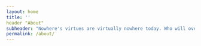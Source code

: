 ```yaml
---
layout: home
title: ''
header "About"
subheader: "Nowhere's virtues are virtually nowhere today. Who will overthrow themselves imperceptibly, without superficial appearances, sans measurement? Who will continue to create beyond all which increases their valuation? We take this creative impulse wild and free from the reactive logic within economies of optics and metrics, to pure unfettered and invisible activity of the highest power."
permalink: /about/
---
```

